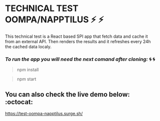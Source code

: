 # TECHNICAL TEST OOMPA/NAPPTILUS :zap: :zap:

This technical test is a React based SPI app that fetch data and cache it from an external API. Then renders the results and it refreshes every 24h the cached data localy.

### *To run the app you will need the next comand after cloning:* :cyclone: :cyclone:

> npm install

> npm start

## You can also check the live demo below: :octocat:

https://test-oompa-napptilus.surge.sh/




